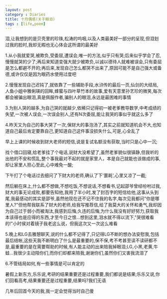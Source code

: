 ```yaml
---
layout: post
category : Diaries
title: 十月偶感(关于眼泪)
tags : [life,poem]
---
```



泪,让我想到的是贝壳里的珍珠,松涛的呜咽,以及人类最美好一部分的呈现,但泪划过我的脸时,我却无暇也无心体会这所谓的最美好
 
1.从小我就爱哭,被欺负,受委屈,遭误会,唯一的方法,似乎只有哭;后来似乎学会了忍,慢慢就哭的少了;再后来知道变强大就少被欺负,以诚以德待人就难被误会,只有委屈是怎么都避不开的;再后来,发现自己怎么都哭不出来了,原因可能不是自己强大或备德,或许仅仅是因为眼药水使用过度吧
 
2.慢慢发现自己迟钝了,就依靠了一些辅助手段,水浒传的最后一页,仙剑的大结局,人鱼小姐中雅俐瑛的回眸,蜂蜜与四叶草竹本的故事,爱有天意里孙艺珍的微笑,每次都会被骗出眼泪,真是佩服作者,骗别人的眼泪,永远是最困难的事情
 
3.为别人哭的越多,为自己哭的就越少,依稀只记得初一被老爹教导数学,中考成绩的失望,一次被人误会,一次误会别人,还有N次委屈,能让我哭的事似乎就这么多了
 
4.昨天又为自己的事大哭了一次,保财大的事泡汤了,其实之前就知道机会不大,也知道自己最后肯定要靠自己,更知道自己这件事没损失什么,可是,心全乱了
 
早上上课的时候收到财大老师的短信,说是复试名额没有获取,当时只是心中一沉;
 
找个借口回寝,给老爹挂了个电话,说财大没希望了,虽然老爹貌似很镇静,但我听的出他的不安和慌乱,整个事我最对不起的就是家里人，本是自己就能也该做成的事,却让家里人担心至此,心中难免一酸;
 
下午打了个电话过去细问了下财大的老师,确认了下'噩耗',心里又凉了一截;
 
然后躺在床上,什么都不想做,不想吃饭,不想说话,不想看书,记起邵爷曾经吩咐过我,财大的事无论成败,都要告知他,我用了半小时,发了封百字的短信给他,这事从头到尾,我最感动的其实是邵爷,虽然他现在还不记不住我的名字,每次见我都问"你是哪里人?"但他帮我联系了财大的老师,给我写推荐信,给了我莫大的关怀和勇气,我却因为自己过于弱小而被淘汰,我感到后悔,久违的后悔,为什么我没有好好努力,获取我本该得也是应得的东西,才至今日之恨...想到这里,泪水就不得以流下,"哭很难看的!"小时侯对着镜子我老这么说，但我这次又一次这么难看
 
5.晚上和LG去雅憩聊天,说的什么都不记得了,只记得LG不断的想办法安慰我,包括最后结帐,这些天我不断明白了什么是最重要的,保不保,考不考甚至读不读研都不是,最重要的是在需要帮助的时候,有人能主动的出来陪我掉眼泪;LG,小黑,老黄,牛蛙...我很少主动陪你们,而你们却都来陪我,谢谢你们,虽然你们又害我流泪了
 
6.不管结局如何,有一些事情是可以肯定的
 
暑假上新东方,乐乐说,考研的结果重要还是过程重要,我们都说是结果;乐乐又说,你们回看高考,结果重要还是过程重要,结果吗?我们无语 

几年后回首今天的我,我一定会觉得当时自己傻
